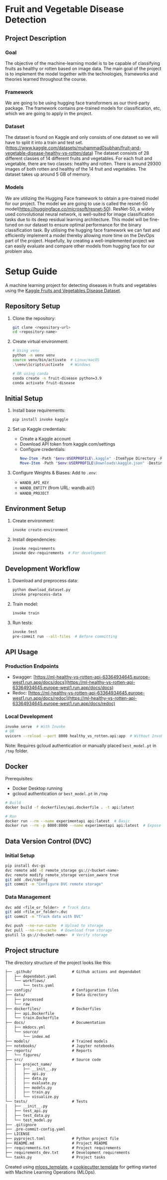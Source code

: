 # Fruit and Vegetable Disease Detection
## Project Description

### Goal
The objective of the machine-learning model is to be capable of classifying fruits as healthy or rotten based on image data. 
The main goal of the project is to implement the model together with the technologies, frameworks and theories learned throughout the course.

### Framework
We are going to be using hugging face transformers as our third-party package. 
The framework contains pre-trained models for classification, etc, which we are going to apply in the project. 

### Dataset
The dataset is found on Kaggle and only consists of one dataset so we will have to split it into a train and test set. (https://www.kaggle.com/datasets/muhammad0subhan/fruit-and-vegetable-disease-healthy-vs-rotten/data)
The dataset consists of 28 different classes of 14 different fruits and vegetables. For each fruit and vegetable, there are two classes: healthy and rotten.
There is around 29300 images of both rotten and healthy of the 14 fruit and vegetables. The dataset takes up around 5 GB of memory.

### Models
We are utilizing the Hugging Face framework to obtain a pre-trained model for our project. 
The model we are going to use is called the resnet-50 model(https://huggingface.co/microsoft/resnet-50). ResNet-50, a widely used convolutional neural network, is well-suited for image classification tasks due to its deep residual learning architecture. This model will be fine-tuned on our dataset to ensure optimal performance for the binary classification task.
By utilising the hugging face framework we can fast and efficiently implement a model thereby allowing more time on the DevOps part of the project. 
Hopefully, by creating a well-implemented project we can easily evaluate and compare other models from hugging face for our problem also.


# Setup Guide

A machine learning project for detecting diseases in fruits and vegetables using the [Kaggle Fruits and Vegetables Disease Dataset](https://www.kaggle.com/datasets/muhammad0subhan/fruit-and-vegetable-disease-healthy-vs-rotten).

## Repository Setup

1. Clone the repository:
   ```bash
   git clone <repository-url>
   cd <repository-name>
   ```

2. Create virtual environment:
   ```bash
   # Using venv
   python -m venv venv
   source venv/bin/activate  # Linux/macOS
   .\venv\Scripts\activate   # Windows
   
   # OR using conda
   conda create -n fruit-disease python=3.9
   conda activate fruit-disease
   ```

## Initial Setup

1. Install base requirements:
   ```bash
   pip install invoke kaggle
   ```

2. Set up Kaggle credentials:
   - Create a Kaggle account
   - Download API token from kaggle.com/settings
   - Configure credentials:
     ```powershell
     New-Item -Path "$env:USERPROFILE\.kaggle" -ItemType Directory -Force
     Move-Item -Path "$env:USERPROFILE\Downloads\kaggle.json" -Destination "$env:USERPROFILE\.kaggle\kaggle.json"
     ```

3. Configure Weights & Biases:
   Add to `.env`:
   - `WANDB_API_KEY`
   - `WANDB_ENTITY` (from URL: wandb.ai/<entity>/<project>)
   - `WANDB_PROJECT`

## Environment Setup

1. Create environment:
   ```bash
   invoke create-environment
   ```

2. Install dependencies:
   ```bash
   invoke requirements
   invoke dev-requirements  # For development
   ```

## Development Workflow

1. Download and preprocess data:
   ```bash
   python download_dataset.py
   invoke preprocess-data
   ```

2. Train model:
   ```bash
   invoke train
   ```

3. Run tests:
   ```bash
   invoke test
   pre-commit run --all-files  # Before committing
   ```

## API Usage

### Production Endpoints
- Swagger: [https://ml-healthy-vs-rotten-api-63364934645.europe-west1.run.app/docs/docs](https://ml-healthy-vs-rotten-api-63364934645.europe-west1.run.app/docs/docs)
- Redoc: [https://ml-healthy-vs-rotten-api-63364934645.europe-west1.run.app/docs/redoc](https://ml-healthy-vs-rotten-api-63364934645.europe-west1.run.app/docs/redoc)

### Local Development
```bash
invoke serve  # With Invoke
# OR
uvicorn --reload --port 8000 healthy_vs_rotten.api:app  # Without Invoke
```

Note: Requires gcloud authentication or manually placed `best_model.pt` in `/tmp` folder.

## Docker

Prerequisites:
- Docker Desktop running
- gcloud authentication or `best_model.pt` in `/tmp`

```bash
# Build
docker build -f dockerfiles/api.dockerfile . -t api:latest

# Run
docker run --rm --name experimentapi api:latest  # Basic
docker run --rm -p 8000:8000 --name experimentapi api:latest  # Expose locally
```

## Data Version Control (DVC)

### Initial Setup
```bash
pip install dvc-gs
dvc remote add -d remote_storage gs://<bucket-name>
dvc remote modify remote_storage version_aware true
git add .dvc/config
git commit -m "Configure DVC remote storage"
```

### Data Management
```bash
dvc add <file_or_folder>  # Track data
git add <file_or_folder>.dvc
git commit -m "Track data with DVC"

dvc push --no-run-cache  # Upload to storage
dvc pull --no-run-cache  # Download from storage
gsutil ls gs://<bucket-name>  # Verify storage
```


## Project structure

The directory structure of the project looks like this:
```txt
├── .github/                  # Github actions and dependabot
│   ├── dependabot.yaml
│   └── workflows/
│       └── tests.yaml
├── configs/                  # Configuration files
├── data/                     # Data directory
│   ├── processed
│   └── raw
├── dockerfiles/              # Dockerfiles
│   ├── api.Dockerfile
│   └── train.Dockerfile
├── docs/                     # Documentation
│   ├── mkdocs.yml
│   └── source/
│       └── index.md
├── models/                   # Trained models
├── notebooks/                # Jupyter notebooks
├── reports/                  # Reports
│   └── figures/
├── src/                      # Source code
│   ├── project_name/
│   │   ├── __init__.py
│   │   ├── api.py
│   │   ├── data.py
│   │   ├── evaluate.py
│   │   ├── models.py
│   │   ├── train.py
│   │   └── visualize.py
└── tests/                    # Tests
│   ├── __init__.py
│   ├── test_api.py
│   ├── test_data.py
│   └── test_model.py
├── .gitignore
├── .pre-commit-config.yaml
├── LICENSE
├── pyproject.toml            # Python project file
├── README.md                 # Project README
├── requirements.txt          # Project requirements
├── requirements_dev.txt      # Development requirements
└── tasks.py                  # Project tasks
```


Created using [mlops_template](https://github.com/SkafteNicki/mlops_template),
a [cookiecutter template](https://github.com/cookiecutter/cookiecutter) for getting
started with Machine Learning Operations (MLOps).
